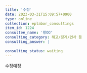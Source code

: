 ```yaml
---
title: '수정'
date: 2023-03-31T15:09:57+0900
type: online
collection: eplabor_consultings
item_id: 1224
consultee_name: '황OO'
consulting_category: 해고/징계/인사 등
consulting_answer: |
    
consulting_status: waiting
---
```


수정예정
